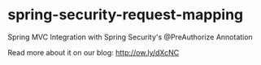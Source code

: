 spring-security-request-mapping
===============================

Spring MVC Integration with Spring Security's @PreAuthorize Annotation

Read more about it on our blog: http://ow.ly/dXcNC
